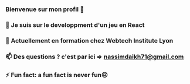### Bienvenue sur mon profil  👋
### 🔭 Je suis sur le developpment d'un jeu en React
### 🌱 Actuellement en formation chez Webtech Institute Lyon
### 📫 Des questions ? c'est par ici => nassimdaikh71@gmail.com
### ⚡ Fun fact: a fun fact is never fun😔
<!--
**elkofy/elkofy** is a ✨ _special_ ✨ repository because its `README.md` (this file) appears on your GitHub profile.

Here are some ideas to get you started:


### 🌱 Actuellement en formation à l'IUT2 de Grenoble
### 📫 c'est ici que ça se passe : nassimdaikh71@gmail.com
###⚡ Fun fact: a fun fact is never fun 
-->
